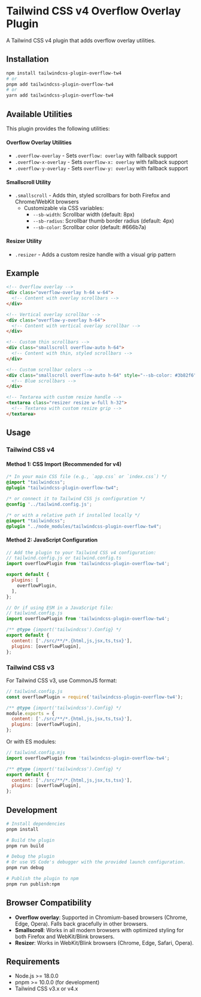 # Tailwind CSS v4 Overflow Overlay Plugin

A Tailwind CSS v4 plugin that adds overflow overlay utilities.

## Installation

```bash
npm install tailwindcss-plugin-overflow-tw4
# or
pnpm add tailwindcss-plugin-overflow-tw4
# or
yarn add tailwindcss-plugin-overflow-tw4
```

## Available Utilities

This plugin provides the following utilities:

#### Overflow Overlay Utilities

- `.overflow-overlay` - Sets `overflow: overlay` with fallback support
- `.overflow-x-overlay` - Sets `overflow-x: overlay` with fallback support
- `.overflow-y-overlay` - Sets `overflow-y: overlay` with fallback support

#### Smallscroll Utility

- `.smallscroll` - Adds thin, styled scrollbars for both Firefox and Chrome/WebKit browsers
  - Customizable via CSS variables:
    - `--sb-width`: Scrollbar width (default: 8px)
    - `--sb-radius`: Scrollbar thumb border radius (default: 4px)
    - `--sb-color`: Scrollbar color (default: #666b7a)

#### Resizer Utility

- `.resizer` - Adds a custom resize handle with a visual grip pattern

## Example

```html
<!-- Overflow overlay -->
<div class="overflow-overlay h-64 w-64">
  <!-- Content with overlay scrollbars -->
</div>

<!-- Vertical overlay scrollbar -->
<div class="overflow-y-overlay h-64">
  <!-- Content with vertical overlay scrollbar -->
</div>

<!-- Custom thin scrollbars -->
<div class="smallscroll overflow-auto h-64">
  <!-- Content with thin, styled scrollbars -->
</div>

<!-- Custom scrollbar colors -->
<div class="smallscroll overflow-auto h-64" style="--sb-color: #3b82f6">
  <!-- Blue scrollbars -->
</div>

<!-- Textarea with custom resize handle -->
<textarea class="resizer resize w-full h-32">
  <!-- Textarea with custom resize grip -->
</textarea>
```

## Usage

### Tailwind CSS v4

#### Method 1: CSS Import (Recommended for v4)

```css
/* In your main CSS file (e.g., `app.css` or `index.css`) */
@import "tailwindcss";
@plugin "tailwindcss-plugin-overflow-tw4";

/* or connect it to Tailwind CSS js configuration */
@config '../tailwind.config.js';
```

```css
/* or with a relative path if installed locally */
@import "tailwindcss";
@plugin "../node_modules/tailwindcss-plugin-overflow-tw4";
```

#### Method 2: JavaScript Configuration

```javascript
// Add the plugin to your Tailwind CSS v4 configuration:
// tailwind.config.js or tailwind.config.ts
import overflowPlugin from 'tailwindcss-plugin-overflow-tw4';

export default {
  plugins: [
    overflowPlugin,
  ],
};
```

```javascript
// Or if using ESM in a JavaScript file:
// tailwind.config.js
import overflowPlugin from 'tailwindcss-plugin-overflow-tw4';

/** @type {import('tailwindcss').Config} */
export default {
  content: ['./src/**/*.{html,js,jsx,ts,tsx}'],
  plugins: [overflowPlugin],
};
```

### Tailwind CSS v3

For Tailwind CSS v3, use CommonJS format:

```javascript
// tailwind.config.js
const overflowPlugin = require('tailwindcss-plugin-overflow-tw4');

/** @type {import('tailwindcss').Config} */
module.exports = {
  content: ['./src/**/*.{html,js,jsx,ts,tsx}'],
  plugins: [overflowPlugin],
};
```

Or with ES modules:

```javascript
// tailwind.config.mjs
import overflowPlugin from 'tailwindcss-plugin-overflow-tw4';

/** @type {import('tailwindcss').Config} */
export default {
  content: ['./src/**/*.{html,js,jsx,ts,tsx}'],
  plugins: [overflowPlugin],
};
```

## Development

```bash
# Install dependencies
pnpm install
```

```bash
# Build the plugin
pnpm run build
```

```bash
# Debug the plugin
# Or use VS Code's debugger with the provided launch configuration.
pnpm run debug
```

```bash
# Publish the plugin to npm
pnpm run publish:npm
```

## Browser Compatibility

- **Overflow overlay**: Supported in Chromium-based browsers (Chrome, Edge, Opera). Falls back gracefully in other browsers.
- **Smallscroll**: Works in all modern browsers with optimized styling for both Firefox and WebKit/Blink browsers.
- **Resizer**: Works in WebKit/Blink browsers (Chrome, Edge, Safari, Opera).

## Requirements

- Node.js >= 18.0.0
- pnpm >= 10.0.0 (for development)
- Tailwind CSS v3.x or v4.x
